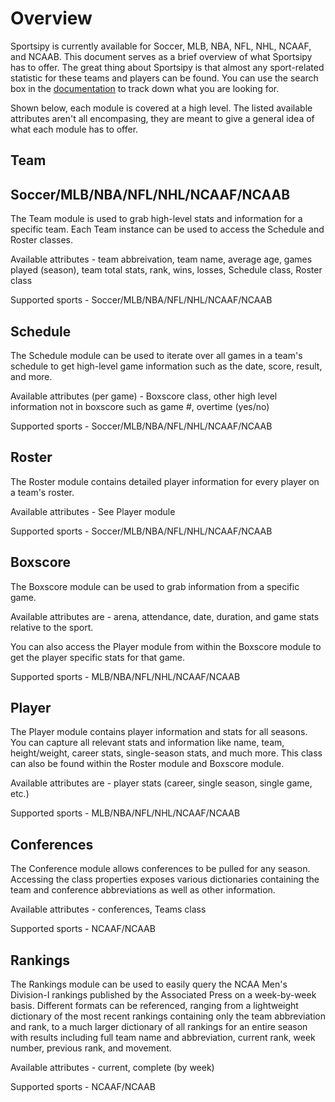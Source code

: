 Overview
===========

Sportsipy is currently available for Soccer, MLB, NBA, NFL, NHL, NCAAF, and NCAAB. This document serves as a brief overview of what Sportsipy has to offer. The great thing about Sportsipy is that almost any sport-related statistic for these teams and players can be found. You can use the search box in the [documentation](http://sportsipy.readthedocs.io/en/latest) to track down what you are looking for.

Shown below, each module is covered at a high level. The listed available attributes aren't all encompasing, they are meant to give a general idea of what each module has to offer.

Team
--------
Soccer/MLB/NBA/NFL/NHL/NCAAF/NCAAB
--------

The Team module is used to grab high-level stats and information for a specific team. Each Team instance can be used to access the Schedule and Roster classes.

Available attributes - team abbreivation, team name, average age, games played (season), team total stats, rank, wins, losses, Schedule class, Roster class

Supported sports - Soccer/MLB/NBA/NFL/NHL/NCAAF/NCAAB

Schedule
--------

The Schedule module can be used to iterate over all games in a team's schedule to get high-level game information such as the date, score, result, and more.

Available attributes (per game) - Boxscore class, other high level information not in boxscore such as game #, overtime (yes/no)

Supported sports - Soccer/MLB/NBA/NFL/NHL/NCAAF/NCAAB

Roster
--------

The Roster module contains detailed player information for every player on a team's roster.

Available attributes - See Player module

Supported sports - Soccer/MLB/NBA/NFL/NHL/NCAAF/NCAAB

Boxscore
--------

The Boxscore module can be used to grab information from a specific game.

Available attributes are - arena, attendance, date, duration, and game stats relative to the sport.

You can also access the Player module from within the Boxscore module to get the player specific stats for that game.

Supported sports - MLB/NBA/NFL/NHL/NCAAF/NCAAB

Player
--------

The Player module contains player information and stats for all seasons. You can capture all relevant stats and information like name, team, height/weight, career stats, single-season stats, and much more. This class can also be found within the Roster module and Boxscore module.

Available attributes are - player stats (career, single season, single game, etc.)

Supported sports - MLB/NBA/NFL/NHL/NCAAF/NCAAB

Conferences
--------

The Conference module allows conferences to be pulled for any season. Accessing the class properties exposes various dictionaries containing the team and conference abbreviations as well as other information.

Available attributes - conferences, Teams class

Supported sports - NCAAF/NCAAB

Rankings
--------

The Rankings module can be used to easily query the NCAA Men's Division-I rankings published by the Associated Press on a week-by-week basis. Different formats can be referenced, ranging from a lightweight dictionary of the most recent rankings containing only the team abbreviation and rank, to a much larger dictionary of all rankings for an entire season with results including full team name and abbreviation, current rank, week number, previous rank, and movement.

Available attributes - current, complete (by week)

Supported sports - NCAAF/NCAAB
